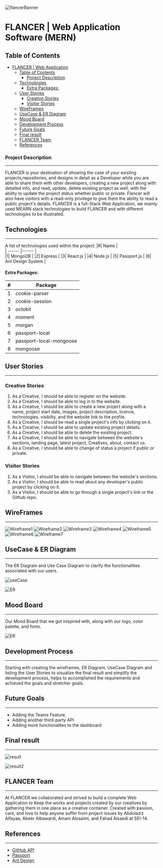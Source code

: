 ![flancerBanner](./frontend/readme-assets/flancerBanner.png)

# FLANCER | Web Application Software (MERN)
## Table of Contents
- [FLANCER | Web Application](#flancer--web-application)
  - [Table of Contents](#table-of-contents)
    - [Project Description](#project-description)
  - [Technologies](#technologies)
      - [Extra Packages:](#extra-packages)
  - [User Stories](#user-stories)
    - [Creative Stories](#creative-stories)
    - [Visitor Stories](#visitor-stories)
  - [WireFrames](#wireframes)
  - [UseCase & ER Diagram](#usecase--er-diagram)
  - [Mood Board](#mood-board)
  - [Development Process](#development-process)
  - [Future Goals](#future-goals)
  - [Final result](#final-result)
  - [FLANCER Team](#flancer-team)
  - [References](#references)
### Project Description
***
FLANCER is your destination of showing the case of your existing projects,repositories, and designs in detail as a Developer while you are able to share them with other developers, creating a new project along with detailed info, and read, update, delete existing project as well, with the ability to update the project status whether public or private. Flancer will also have visitors with a read-only privilege to give them the ability to read a public project's details. FLANCER is a full-Stack Web Application, we mainly used MEARN stack technologies to build FLANCER and with different technologies to be illustrated.


## Technologies
***
A list of technologies used within the project:
|#| Name |  
| ------ |------ |  
|1| MongoDB | 
|2| Express |
|3| React.js |
|4| Node.js |
|5| Passport.js | 
|6| Ant Design System |

#### Extra Packages:
|#| Package |  
| ------ |------ |  
|1| cookie-parser | 
|2| cookie-session |
|3| octokit |
|4| moment |
|5| morgan | 
|6| passport-local |
|7| passport-local-mongoose |
|8| mongoose |



## User Stories
***
### Creative Stories
1. As a Creative, I should be able to register on the website.
2. As a Creative, I should be able to log in to the website.
3. As a Creative, I should be able to create a new project along with a name, project start date, images, project description, licence, technologies, visibilty, and the website link to the profile.
4. As a Creative, I should be read a single project's info by clicking on it.
5. As a Creative, I should be able to update existing project details.
 6. As a Creative, I should be able to delete the existing project.
7. As a Creative, I should be able to navigate between the website's sections, landing page, latest project, Creatives, about, contact us.
 8. As a Creative, I should be able to change of status a project if public or private.

 ### Visitor Stories

1. As a Visitor, I should be able to navigate between the website's sections.
2. As a Visitor, I should be able to read about any developer's public project by clicking on it.
3. As a Visitor, I should be able to go through a single project's link or the Github repo.
## WireFrames
***
![Wireframe1](./frontend/readme-assets/home.png)
![Wireframe2](./frontend/readme-assets/Register.png)
![Wireframe3](./frontend/readme-assets/latest.png)
![Wireframe4](./frontend/readme-assets/about.png)
![Wireframe5](./frontend/readme-assets/Contact.png)
![Wireframe6](./frontend/readme-assets/profile.png)
![Wireframe7](./frontend/readme-assets/projects.png)

## UseCase & ER Diagram
***
The ER Diagram and Use Case Diagram to clarify the functionalities associated with our users.

![useCase](./frontend/readme-assets/useCase.png)

![ER](./frontend/readme-assets/ER.png)

## Mood Board
***
Our Mood Board that we got inispired with, along with our logo, color palette, and fonts.

![ER](./frontend/readme-assets/moodboard.png)
## Development Process
***
Starting with creating the wireframes, ER Diagram, UseCase Diagram and listing the User Stories to visualize the final result and simplify the development process, helps to accomplished the requirements and achieved the goals and stretcher goals.

## Future Goals
***
- Adding the Teams Feature.
- Adding another third-party API
- Adding more functionalites to the dashboard

## Final result
***
![result](./frontend/readme-assets/FLANCER.gif)

![result2](./frontend/readme-assets/FLANCER2.gif)



## FLANCER Team
***
At FLANCER we collaborated and strived to build a complete Web Application to Keep the works and projects created by our creatives by gathering them in one place as a creative container. Created with passion, care, and love to help anyone suffer from project issues by Abdulaziz Alfayaa, Abeer Albawardi, Amani Alosaimi, and Fahad Alsaedi at SEI-14.

## References
***
- [GitHub API](https://docs.github.com/en/rest/reference/repos)
- [Passport](http://www.passportjs.org/packages/passport-local/)
- [Ant Design](https://ant.design/)

